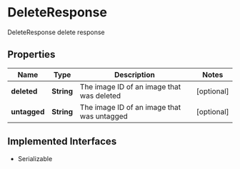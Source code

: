 

# DeleteResponse

DeleteResponse delete response

## Properties

| Name | Type | Description | Notes |
|------------ | ------------- | ------------- | -------------|
|**deleted** | **String** | The image ID of an image that was deleted |  [optional] |
|**untagged** | **String** | The image ID of an image that was untagged |  [optional] |


## Implemented Interfaces

* Serializable


